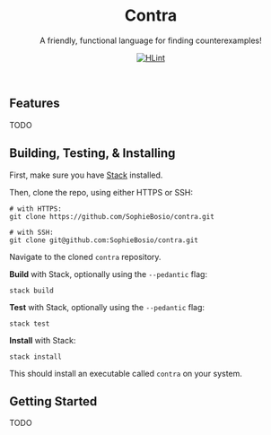<div align="center">
<h1> Contra </h1>

A friendly, functional language for finding counterexamples!

<!-- [![tests](https://github.com/SophieBosio/contra/actions/workflows/test.yaml/badge.svg)](https://github.com/SophieBosio/contra/actions/workflows/test.yaml) -->
[![HLint](https://github.com/SophieBosio/contra/actions/workflows/hlint.yaml/badge.svg)](https://github.com/SophieBosio/contra/actions/workflows/hlint.yaml)

</div>
<br>

## Features

TODO

## Building, Testing, & Installing

First, make sure you have [Stack](https://docs.haskellstack.org/en/stable/
"Stack") installed.

Then, clone the repo, using either HTTPS or SSH:

``` shell
# with HTTPS:
git clone https://github.com/SophieBosio/contra.git

# with SSH:
git clone git@github.com:SophieBosio/contra.git
```

Navigate to the cloned `contra` repository.

**Build** with Stack, optionally using the `--pedantic` flag:

```shell
stack build
```

**Test** with Stack, optionally using the `--pedantic` flag:

```shell
stack test
```

**Install** with Stack:

```shell
stack install
```

This should install an executable called `contra` on your system.

## Getting Started

TODO


